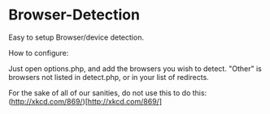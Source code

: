 Browser-Detection
=================

Easy to setup Browser/device detection.

How to configure:

Just open options.php, and add the browsers you wish to detect.
"Other" is browsers not listed in detect.php, or in your list of redirects.

For the sake of all of our sanities, do not use this to do this: (http://xkcd.com/869/)[http://xkcd.com/869/]
